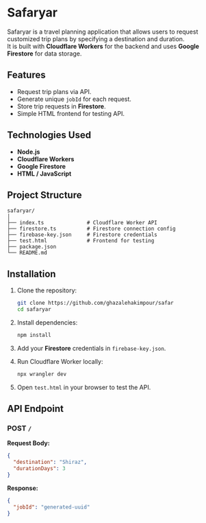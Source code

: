 # Safaryar

Safaryar is a travel planning application that allows users to request customized trip plans by specifying a destination and duration.  
It is built with **Cloudflare Workers** for the backend and uses **Google Firestore** for data storage.

## Features
- Request trip plans via API.
- Generate unique `jobId` for each request.
- Store trip requests in **Firestore**.
- Simple HTML frontend for testing API.

## Technologies Used
- **Node.js**
- **Cloudflare Workers**
- **Google Firestore**
- **HTML / JavaScript**

## Project Structure
```
safaryar/
│
├── index.ts              # Cloudflare Worker API
├── firestore.ts          # Firestore connection config
├── firebase-key.json     # Firestore credentials
├── test.html             # Frontend for testing
├── package.json
└── README.md
```

## Installation

1. Clone the repository:
   ```bash
   git clone https://github.com/ghazalehakimpour/safar
   cd safaryar
   ```

2. Install dependencies:
   ```bash
   npm install
   ```

3. Add your **Firestore** credentials in `firebase-key.json`.

4. Run Cloudflare Worker locally:
   ```bash
   npx wrangler dev
   ```

5. Open `test.html` in your browser to test the API.

## API Endpoint

### POST `/`
**Request Body:**
```json
{
  "destination": "Shiraz",
  "durationDays": 3
}
```

**Response:**
```json
{
  "jobId": "generated-uuid"
}
```

